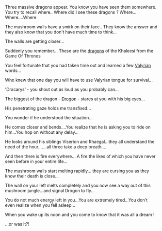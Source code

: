 Three massive dragons appear.
You know you have seen them somewhere. You try to recall where..
Where did I see these dragons ?
Where... Where....Where

The mushroom walls have a smirk on their face..
They know the answer and they also know that you don't have much time to think...

The walls are getting closer...

Suddenly you remember... These are the [dragons](http://gameofthrones.wikia.com/wiki/Dragons) of the 
Khaleesi from the Game Of Thrones

You feel fortunate that you had taken time out and learned a few 
[Valyrian](http://gameofthrones.wikia.com/wiki/High_Valyrian) words...

Who knew that one day you will have to use Valyrian tongue for survival...

'Dracarys' - you shout out as loud as you probably can...

The biggest of the dragon - [Drogon](http://gameofthrones.wikia.com/wiki/Drogon) - stares at you with his 
big eyes...

His penetrating gaze holds me transfixed...

You wonder if he understood the situation...

He comes closer and bends....You realize that he is asking you to ride on him...You hop on without any 
delay...

He looks around his siblings Viserion and Rhaegal...they all understand the need of the hour.......all 
three take a deep breath....

And then there is fire everywhere... A fire the likes of which you have never seen before in your entire 
life... 

The mushroom walls start melting rapidly... they are cursing you as they know their death is close...

The wall on your left melts completely and you now see a way out of this mushroom jungle...and signal 
Drogon to fly...

You do not much energy left in you...You are extremely tired...You don't even realize when you 
fell asleep...

When you wake up its noon and you come to know that it was all a dream !






...or was it?!
